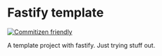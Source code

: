 # Fastify template

[![Commitizen friendly](https://img.shields.io/badge/commitizen-friendly-brightgreen.svg)](http://commitizen.github.io/cz-cli/)

A template project with fastify. Just trying stuff out.
